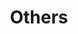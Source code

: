 ---
layout: list
type: category
title: Others
slug: others
sidebar: true
order: 10
description: >
  Other things.
---